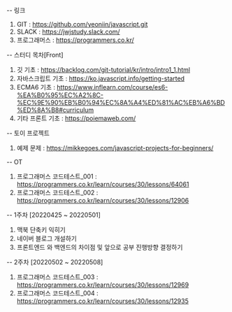 --
링크<br>
1. GIT : https://github.com/yeoniin/javascript.git
2. SLACK : https://jwjstudy.slack.com/
3. 프로그래머스 : https://programmers.co.kr/

--
스터디 목차[Front] <br>

1. 깃 기초 : https://backlog.com/git-tutorial/kr/intro/intro1_1.html
2. 자바스크립트 기초 : https://ko.javascript.info/getting-started
3. ECMA6 기초 : https://www.inflearn.com/course/es6-%EA%B0%95%EC%A2%8C-%EC%9E%90%EB%B0%94%EC%8A%A4%ED%81%AC%EB%A6%BD%ED%8A%B8#curriculum
4. 기타 프론트 기초 : https://poiemaweb.com/<br>

--
토이 프로젝트 <br>
1. 예제 문제 : https://mikkegoes.com/javascript-projects-for-beginners/

--
OT<br>
1. 프로그래머스 코드테스트_001 : https://programmers.co.kr/learn/courses/30/lessons/64061
2. 프로그래머스 코드테스트_002 : https://programmers.co.kr/learn/courses/30/lessons/12906

--
1주차 [20220425 ~ 20220501] <br>

1. 맥북 단축키 익히기
2. 네이버 블로그 개설하기
3. 프론트엔드 와 백엔드의 차이점 및 앞으로 공부 진행방향 결정하기

--
2주차 [20220502 ~ 20220508] <br>

1. 프로그래머스 코드테스트_003 : https://programmers.co.kr/learn/courses/30/lessons/12969
2. 프로그래머스 코드테스트_004 : https://programmers.co.kr/learn/courses/30/lessons/12935